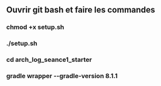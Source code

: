 ## Ouvrir git bash et faire les commandes

### chmod +x setup.sh

### ./setup.sh

### cd arch_log_seance1_starter

### gradle wrapper --gradle-version 8.1.1
